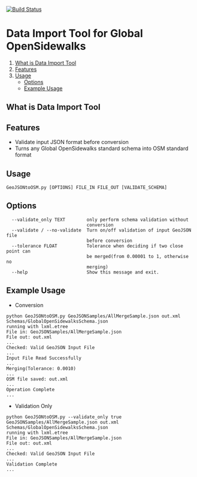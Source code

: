 [![Build Status](https://travis-ci.org/OpenSidewalks/DSSG2016-Sidewalks-ImportTool.svg?branch=Developing)](https://travis-ci.org/OpenSidewalks/DSSG2016-Sidewalks-ImportTool)

# Data Import Tool for Global OpenSidewalks

1. [What is Data Import Tool](#what-is-data-import-tool)
1. [Features](#features)
1. [Usage](#usage)
    - [Options](#options)
    - [Example Usage](#example-usage)

## What is Data Import Tool

## Features
- Validate input JSON format before conversion
- Turns any Global OpenSidewalks standard schema into OSM standard format

## Usage
```
GeoJSONtoOSM.py [OPTIONS] FILE_IN FILE_OUT [VALIDATE_SCHEMA]
```

## Options
```
  --validate_only TEXT        only perform schema validation without
                              conversion
  --validate / --no-validate  Turn on/off validation of input GeoJSON file
                              before conversion
  --tolerance FLOAT           Tolerance when deciding if two close point can
                              be merged(from 0.00001 to 1, otherwise no
                              merging)
  --help                      Show this message and exit.
```

## Example Usage
- Conversion
```
python GeoJSONtoOSM.py GeoJSONSamples/AllMergeSample.json out.xml Schemas/GlobalOpenSidewalksSchema.json
running with lxml.etree
File in: GeoJSONSamples/AllMergeSample.json
File out: out.xml
...
Checked: Valid GeoJSON Input File
...
Input File Read Successfully
...
Merging(Tolerance: 0.0010)
...
OSM file saved: out.xml
...
Operation Complete
...
```
- Validation Only
```
python GeoJSONtoOSM.py --validate_only true GeoJSONSamples/AllMergeSample.json out.xml Schemas/GlobalOpenSidewalksSchema.json
running with lxml.etree
File in: GeoJSONSamples/AllMergeSample.json
File out: out.xml
...
Checked: Valid GeoJSON Input File
...
Validation Complete
...
```
